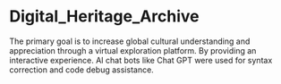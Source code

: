 # Digital_Heritage_Archive
The primary goal is to increase global cultural understanding and appreciation through a virtual exploration platform. By providing an interactive experience. AI chat bots like Chat GPT were used for syntax correction and code debug assistance.
